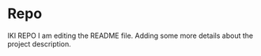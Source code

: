 # Repo
IKI REPO
I am editing the README file. Adding some more details about the project description.
